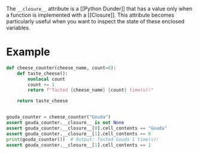 The `__closure__` attribute is a [[Python Dunder]] that has a value only when a function is implemented with a [[Closure]]. This attribute becomes particularly useful when you want to inspect the state of these enclosed variables.

# Example

```python
def cheese_counter(cheese_name, count=0):
    def taste_cheese():
        nonlocal count
        count += 1
        return f"Tasted {cheese_name} {count} time(s)!"

    return taste_cheese


gouda_counter = cheese_counter("Gouda")
assert gouda_counter.__closure__ is not None
assert gouda_counter.__closure__[0].cell_contents == "Gouda"
assert gouda_counter.__closure__[1].cell_contents == 0
print(gouda_counter())  # Output: Tasted Gouda 1 time(s)!
assert gouda_counter.__closure__[1].cell_contents == 1
```